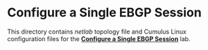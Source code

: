 # Configure a Single EBGP Session

This directory contains *netlab* topology file and Cumulus Linux configuration files for the **[Configure a Single EBGP Session](https://bgplab.github.io/bgplab/basic/1-session/)** lab.
